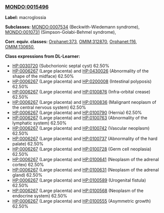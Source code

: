 
### [MONDO:0015496](http://purl.obolibrary.org/obo/MONDO_0015496)
**Label:** macroglossia

**Subclasses:** [MONDO:0007534](http://purl.obolibrary.org/obo/MONDO_0007534) (Beckwith-Wiedemann syndrome), [MONDO:0010731](http://purl.obolibrary.org/obo/MONDO_0010731) (Simpson-Golabi-Behmel syndrome), 

**Corr. equiv. classes:** [Orphanet:373](http://www.orpha.net/ORDO/Orphanet_373), [OMIM:312870](http://purl.obolibrary.org/obo/OMIM_312870), [Orphanet:116](http://www.orpha.net/ORDO/Orphanet_116), [OMIM:130650](http://purl.obolibrary.org/obo/OMIM_130650), 

**Class expressions from DL-Learner:**

- [HP:0030720](http://purl.obolibrary.org/obo/HP_0030720) (Subchorionic septal cyst) 62.50%
- [HP:0006267](http://purl.obolibrary.org/obo/HP_0006267) (Large placenta) and [HP:0430026](http://purl.obolibrary.org/obo/HP_0430026) (Abnormality of the shape of the midface) 62.50%
- [HP:0006267](http://purl.obolibrary.org/obo/HP_0006267) (Large placenta) and [HP:0200008](http://purl.obolibrary.org/obo/HP_0200008) (Intestinal polyposis) 62.50%
- [HP:0006267](http://purl.obolibrary.org/obo/HP_0006267) (Large placenta) and [HP:0100876](http://purl.obolibrary.org/obo/HP_0100876) (Infra-orbital crease) 62.50%
- [HP:0006267](http://purl.obolibrary.org/obo/HP_0006267) (Large placenta) and [HP:0100836](http://purl.obolibrary.org/obo/HP_0100836) (Malignant neoplasm of the central nervous system) 62.50%
- [HP:0006267](http://purl.obolibrary.org/obo/HP_0006267) (Large placenta) and [HP:0100790](http://purl.obolibrary.org/obo/HP_0100790) (Hernia) 62.50%
- [HP:0006267](http://purl.obolibrary.org/obo/HP_0006267) (Large placenta) and [HP:0100763](http://purl.obolibrary.org/obo/HP_0100763) (Abnormality of the lymphatic system) 62.50%
- [HP:0006267](http://purl.obolibrary.org/obo/HP_0006267) (Large placenta) and [HP:0100742](http://purl.obolibrary.org/obo/HP_0100742) (Vascular neoplasm) 62.50%
- [HP:0006267](http://purl.obolibrary.org/obo/HP_0006267) (Large placenta) and [HP:0100737](http://purl.obolibrary.org/obo/HP_0100737) (Abnormality of the hard palate) 62.50%
- [HP:0006267](http://purl.obolibrary.org/obo/HP_0006267) (Large placenta) and [HP:0100728](http://purl.obolibrary.org/obo/HP_0100728) (Germ cell neoplasia) 62.50%
- [HP:0006267](http://purl.obolibrary.org/obo/HP_0006267) (Large placenta) and [HP:0100641](http://purl.obolibrary.org/obo/HP_0100641) (Neoplasm of the adrenal cortex) 62.50%
- [HP:0006267](http://purl.obolibrary.org/obo/HP_0006267) (Large placenta) and [HP:0100631](http://purl.obolibrary.org/obo/HP_0100631) (Neoplasm of the adrenal gland) 62.50%
- [HP:0006267](http://purl.obolibrary.org/obo/HP_0006267) (Large placenta) and [HP:0100589](http://purl.obolibrary.org/obo/HP_0100589) (Urogenital fistula) 62.50%
- [HP:0006267](http://purl.obolibrary.org/obo/HP_0006267) (Large placenta) and [HP:0100568](http://purl.obolibrary.org/obo/HP_0100568) (Neoplasm of the endocrine system) 62.50%
- [HP:0006267](http://purl.obolibrary.org/obo/HP_0006267) (Large placenta) and [HP:0100555](http://purl.obolibrary.org/obo/HP_0100555) (Asymmetric growth) 62.50%



